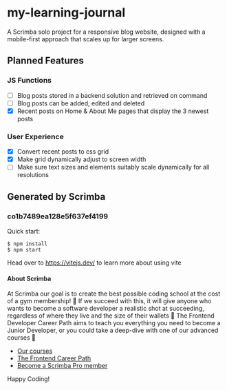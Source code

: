 # my-learning-journal
A Scrimba solo project for a responsive blog website, designed with a mobile-first approach that scales up for larger screens.

## Planned Features

### JS Functions
- [ ] Blog posts stored in a backend solution and retrieved on command
- [ ] Blog posts can be added, edited and deleted
- [x] Recent posts on Home & About Me pages that display the 3 newest posts

### User Experience
- [x] Convert recent posts to css grid
- [x] Make grid dynamically adjust to screen width
- [ ] Make sure text sizes and elements suitably scale dynamically for all resolutions

## Generated by Scrimba

### co1b7489ea128e5f637ef4199

Quick start:

```
$ npm install
$ npm start
````

Head over to https://vitejs.dev/ to learn more about using vite

#### About Scrimba

At Scrimba our goal is to create the best possible coding school at the cost of a gym membership! 💜
If we succeed with this, it will give anyone who wants to become a software developer a realistic shot at succeeding, regardless of where they live and the size of their wallets 🎉
The Frontend Developer Career Path aims to teach you everything you need to become a Junior Developer, or you could take a deep-dive with one of our advanced courses 🚀

- [Our courses](https://scrimba.com/allcourses)
- [The Frontend Career Path](https://scrimba.com/learn/frontend)
- [Become a Scrimba Pro member](https://scrimba.com/pricing)

Happy Coding!

